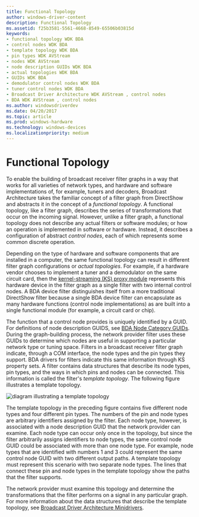 ```yaml
---
title: Functional Topology
author: windows-driver-content
description: Functional Topology
ms.assetid: f25b3581-5561-4668-8549-65506b03815d
keywords:
- functional topology WDK BDA
- control nodes WDK BDA
- template topology WDK BDA
- pin types WDK AVStream
- nodes WDK AVStream
- node description GUIDs WDK BDA
- actual topologies WDK BDA
- GUIDs WDK BDA
- demodulator control nodes WDK BDA
- tuner control nodes WDK BDA
- Broadcast Driver Architecture WDK AVStream , control nodes
- BDA WDK AVStream , control nodes
ms.author: windowsdriverdev
ms.date: 04/20/2017
ms.topic: article
ms.prod: windows-hardware
ms.technology: windows-devices
ms.localizationpriority: medium
---
```


# Functional Topology





To enable the building of broadcast receiver filter graphs in a way that works for all varieties of network types, and hardware and software implementations of, for example, tuners and decoders, Broadcast Architecture takes the familiar concept of a filter graph from DirectShow and abstracts it in the concept of a *functional topology*. A functional topology, like a filter graph, describes the series of transformations that occur on the incoming signal. However, unlike a filter graph, a functional topology does not describe any actual filters or software modules; or how an operation is implemented in software or hardware. Instead, it describes a configuration of abstract *control nodes*, each of which represents some common discrete operation.

Depending on the type of hardware and software components that are installed in a computer, the same functional topology can result in different filter graph configurations or *actual topologies*. For example, if a hardware vendor chooses to implement a tuner and a demodulator on the same circuit card, then the [kernel-streaming (KS) proxy module](https://msdn.microsoft.com/library/windows/hardware/ff560877) represents this hardware device in the filter graph as a single filter with two internal control nodes. A BDA device filter distinguishes itself from a more traditional DirectShow filter because a single BDA device filter can encapsulate as many hardware functions (control node implementations) as are built into a single functional module (for example, a circuit card or chip).

The function that a control node provides is uniquely identified by a GUID. For definitions of node description GUIDS, see [BDA Node Category GUIDs](https://msdn.microsoft.com/library/windows/hardware/ff556529). During the graph-building process, the network provider filter uses these GUIDs to determine which nodes are useful in supporting a particular network type or tuning space. Filters in a broadcast receiver filter graph indicate, through a COM interface, the node types and the pin types they support. BDA drivers for filters indicate this same information through KS property sets. A filter contains data structures that describe its node types, pin types, and the ways in which pins and nodes can be connected. This information is called the filter's *template topology*. The following figure illustrates a template topology.

![diagram illustrating a template topology](images/bapinnod.png)

The template topology in the preceding figure contains five different node types and four different pin types. The numbers of the pin and node types are arbitrary identifiers assigned by the filter. Each node type, however, is associated with a node description GUID that the network provider can examine. Each node type can occur only once in the topology, but since the filter arbitrarily assigns identifiers to node types, the same control node GUID could be associated with more than one node type. For example, node types that are identified with numbers 1 and 3 could represent the same control node GUID with two different output paths. A template topology must represent this scenario with two separate node types. The lines that connect these pin and node types in the template topology show the paths that the filter supports.

The network provider must examine this topology and determine the transformations that the filter performs on a signal in any particular graph. For more information about the data structures that describe the template topology, see [Broadcast Driver Architecture Minidrivers](broadcast-driver-architecture-minidrivers.md).

 

 




